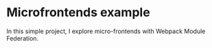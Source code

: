 # Microfrontends example

In this simple project, I explore micro-frontends with Webpack Module Federation.
